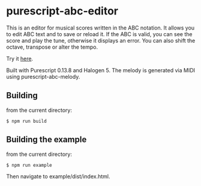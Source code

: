 purescript-abc-editor
=====================

This is an editor for musical scores written in the ABC notation. It allows you to edit ABC text and to save or reload it.  If the ABC is valid, you can see the score and play the tune, otherwise it displays an error.  You can also shift the octave, transpose or alter the tempo.

Try it [here](http://www.tradtunedb.org.uk/#/editor).

Built with Purescript 0.13.8 and Halogen 5.  The melody is generated via MIDI using purescript-abc-melody.

Building
--------

from the current directory:

    $ npm run build

Building the example
--------------------

from the current directory:

    $ npm run example   

Then navigate to example/dist/index.html.
